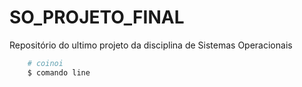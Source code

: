 # SO_PROJETO_FINAL

Repositório do ultimo projeto da disciplina de Sistemas Operacionais

```bash
    # coinoi
    $ comando line
```
